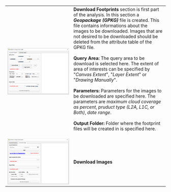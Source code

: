 <table>
  <tr>
    <td><img width="1750" src="./images/image1.PNG"></td>
    <td>
      <b>Download Footprints</b> section is first part of the analysis. In this section a <i><b>Geopackage (GPKG)</b></i> file is created. This file contains informations about the images to be downloaded. Images that are not desired to be downloaded should be deleted from the attribute table of the GPKG file.<br/><br/>
      <b>Query Area:</b> The query area to be download is selected here. The extent of area of interests can be specified by "<i>Canvas Extent</i>", "<i>Layer Extent</i>" or "<i>Drawing Manually</i>".<br/><br/>
      <b>Parameters:</b> Parameters for the images to be downloaded are specified here. The parameters are <i>maximum cloud coverage as percent</i>, <i>pruduct type (L2A, L1C, or Both)</i>, <i>date range</i>.<br/><br/>
       <b>Output Folder:</b> Folder where the footprint files will be created in is specified here.<br/><br/>
    </td>
  </tr>
  <tr>
    <td><img width="1750" src="./images/image2.PNG"></td>
    <td>
      <b>Download Images</b><br/>
    </td>
  </tr>
</table>
